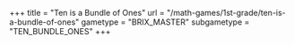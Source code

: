 +++
title = "Ten is a Bundle of Ones"
url = "/math-games/1st-grade/ten-is-a-bundle-of-ones"
gametype = "BRIX_MASTER"
subgametype = "TEN_BUNDLE_ONES"
+++